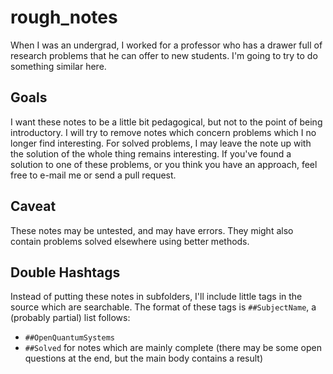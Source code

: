 # rough_notes
When I was an undergrad, I worked for a professor who has a drawer full of research problems that he can offer to new students. I'm going to try to do something similar here. 

## Goals
I want these notes to be a little bit pedagogical, but not to the point of being introductory. 
I will try to remove notes which concern problems which I no longer find interesting.
For solved problems, I may leave the note up with the solution of the whole thing remains interesting. 
If you've found a solution to one of these problems, or you think you have an approach, feel free to e-mail me or send a pull request.  

## Caveat
These notes may be untested, and may have errors.
They might also contain problems solved elsewhere using better methods. 

## Double Hashtags
Instead of putting these notes in subfolders, I'll include little tags in the source which are searchable.
The format of these tags is `##SubjectName`, a (probably partial) list follows:

 + `##OpenQuantumSystems` 
 + `##Solved` for notes which are mainly complete (there may be some open questions at the end, but the main body contains a result)

